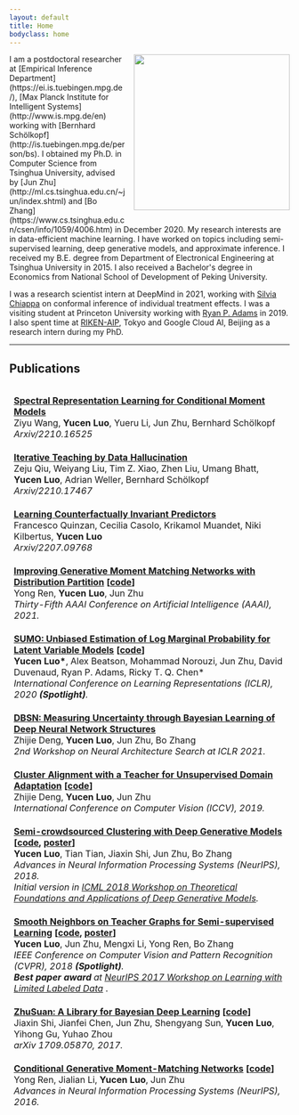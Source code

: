 ```yaml
---
layout: default
title: Home
bodyclass: home
---
```


<!-- <section class="txt-left container"> -->
<!-- </section> -->
<img style="width:280px;float:right;margin:0 0px 16px 16px" src="{{site.url}}/images/yucen.jpg">
I am a postdoctoral researcher at [Empirical Inference Department](https://ei.is.tuebingen.mpg.de/), [Max Planck Institute for Intelligent Systems](http://www.is.mpg.de/en) working with [Bernhard Schölkopf](http://is.tuebingen.mpg.de/person/bs). I obtained my Ph.D. in Computer Science from Tsinghua University, advised by [Jun Zhu](http://ml.cs.tsinghua.edu.cn/~jun/index.shtml) and [Bo Zhang](https://www.cs.tsinghua.edu.cn/csen/info/1059/4006.htm) in December 2020. 
My research interests are in data-efficient machine learning. I have worked on topics including semi-supervised learning, deep generative models, and approximate inference.
I received my B.E. degree from Department of Electronical Engineering at Tsinghua University in 2015. I also received a Bachelor's degree in Economics from National School of Development of Peking University.

I was a research scientist intern at DeepMind in 2021, working with [Silvia Chiappa](https://csilviavr.github.io/) on conformal inference of individual treatment effects.
I was a visiting student at Princeton University working with [Ryan P. Adams](https://www.cs.princeton.edu/~rpa/) in 2019. 
I also spent time at [RIKEN-AIP](https://aip.riken.jp/), Tokyo and Google Cloud AI, Beijing as a research intern during my PhD.
<!-- In summer 2018 I was a research intern at [RIKEN-AIP](https://aip.riken.jp/), Tokyo, working with [Masashi Sugiyama](http://www.ms.k.u-tokyo.ac.jp/sugi/) and [Gang Niu](https://niug1984.github.io/). 
I also spent time at Google Cloud AI, Beijing as a research intern, supervised by [Tomas Pfister](http://tomas.pfister.fi/). -->


<hr class="hr">

## Publications

<table style="margin: 0px; border-collapse: separate; border-spacing: 0 1em">
	<tbody>
		<tr>
		<td>
	            <strong> <a href="https://arxiv.org/pdf/2210.16525.pdf">Spectral Representation Learning for Conditional Moment Models</a></strong> 
	        <br>
		Ziyu Wang, <strong>Yucen Luo</strong>, Yueru Li, Jun Zhu, Bernhard Schölkopf
	        <br>
		<i> Arxiv/2210.16525</i>
	        </td>
	    </tr>
		<tr>
		<td>
	            <strong> <a href="https://arxiv.org/pdf/2210.17467.pdf">Iterative Teaching by Data Hallucination</a></strong> 
	        <br>
		Zeju Qiu, Weiyang Liu, Tim Z. Xiao, Zhen Liu, Umang Bhatt, <strong>Yucen Luo</strong>, Adrian Weller, Bernhard Schölkopf
	        <br>
		<i> Arxiv/2210.17467</i>
	        </td>
	    </tr>
		<tr>
		<td>
	            <strong> <a href="https://arxiv.org/pdf/2207.09768.pdf">Learning Counterfactually Invariant Predictors</a></strong> 
	        <br>
	        Francesco Quinzan, Cecilia Casolo, Krikamol Muandet, Niki Kilbertus, <strong>Yucen Luo</strong>
	        <br>
		<i> Arxiv/2207.09768</i>
	        </td>
	    </tr>
		<tr>
		<td>
	            <strong> <a href="https://ojs.aaai.org/index.php/AAAI/article/view/17133">Improving Generative Moment Matching Networks with Distribution Partition</a> [<a href="https://xinmei9322.github.io/docs/AAA21-Improving-MMD-with-Distribution-Partition.zip">code</a>]</strong> 
	        <br>
	        Yong Ren, <strong>Yucen Luo</strong>, Jun Zhu
	        <br>
		<i> Thirty-Fifth AAAI Conference on Artificial Intelligence (AAAI), 2021.</i>
	        </td>
	    </tr>	
		<tr>
	        <td>
	            <strong> <a href="https://openreview.net/forum?id=SylkYeHtwr">SUMO: Unbiased Estimation of Log Marginal Probability for Latent Variable Models</a> [<a href="https://colab.research.google.com/drive/1iUjFt_RW3OUOdRXZjbYgJBsbd2dbCCgF">code</a>]</strong> 
	        <br>
	        <strong>Yucen Luo*</strong>, Alex Beatson, Mohammad Norouzi, Jun Zhu, David Duvenaud, Ryan P. Adams, Ricky T. Q. Chen*
	        <br>
		<i> International Conference on Learning Representations (ICLR), 2020 <strong>(Spotlight)</strong>.</i>
<!-- 		<i>Under review. Short version accepted at <a href="http://approximateinference.org/">2nd Symposium on Advances in Approximate Bayesian Inference (AABI)</a>.
		</i> -->
	        </td>
	    </tr>
		<tr>
	        <td>
	            <strong> <a href="https://arxiv.org/pdf/1911.09804.pdf">DBSN: Measuring Uncertainty through Bayesian Learning of Deep Neural Network Structures</a></strong> 
	        <br>
	        Zhijie Deng, <strong>Yucen Luo</strong>, Jun Zhu, Bo Zhang
	        <br>
	        <i>2nd Workshop on Neural Architecture Search at ICLR 2021.
	        </i>
	        </td>
	    </tr>
		<tr>
	        <td>
	            <strong> <a href="https://arxiv.org/pdf/1903.09980.pdf">Cluster Alignment with a Teacher for Unsupervised Domain Adaptation</a> [<a href="https://github.com/thudzj/CAT">code</a>]</strong> 
	        <br>
	        Zhijie Deng, <strong>Yucen Luo</strong>, Jun Zhu
	        <br>
	        <i>International Conference on Computer Vision (ICCV), 2019.
	        </i>
	        </td>
	    </tr>
	    	<tr>
		<td>
		    <strong> <a href="https://arxiv.org/pdf/1810.11971.pdf">Semi-crowdsourced Clustering with Deep Generative Models</a> [<a href="https://github.com/xinmei9322/semicrowd">code</a>, <a href="https://bigml.cs.tsinghua.edu.cn/~yucen/static/scdc_poster_NeurIPS.pdf">poster</a>]</strong>
			<br>
			<strong>Yucen Luo</strong>, Tian Tian, Jiaxin Shi, Jun Zhu, Bo Zhang
			<br>
			<i>Advances in Neural Information Processing Systems (NeurIPS), 2018.</i>
			<br>
			<i>Initial version in <a href="https://sites.google.com/view/tadgm/home">ICML 2018 Workshop on Theoretical Foundations and Applications of Deep Generative Models</a>.
			</i>
		</td>
		</tr>
		<tr>
			<td>
		    <strong> <a href="https://arxiv.org/pdf/1711.00258.pdf">Smooth Neighbors on Teacher Graphs for Semi-supervised Learning</a> [<a href="https://github.com/xinmei9322/SNTG">code</a>, <a href="https://bigml.cs.tsinghua.edu.cn/~yucen/static/sntg_poster_CVPR.pdf">poster</a>]</strong>
			<br>
	 		<strong>Yucen Luo</strong>, Jun Zhu, Mengxi Li, Yong Ren, Bo Zhang
			<br>
			<i>IEEE Conference on Computer Vision and Pattern Recognition (CVPR), 2018 <strong>(Spotlight)</strong>.</i>
			<br>
			<i><strong>Best paper award</strong> at <a href="https://lld-workshop.github.io/">NeurIPS 2017 Workshop on Learning with Limited Labeled Data</a> </i>.
			<br>
			</td>
	    </tr>
		<tr>
			<td>
		    <strong> <a href="https://arxiv.org/pdf/1709.05870.pdf">ZhuSuan: A Library for Bayesian Deep Learning</a> [<a href="https://github.com/thu-ml/zhusuan">code</a>]</strong>
			<br>
	 		Jiaxin Shi, Jianfei Chen, Jun Zhu, Shengyang Sun, <strong>Yucen Luo</strong>, Yihong Gu, Yuhao Zhou
			<br>
			<i>arXiv 1709.05870, 2017.
			</i>
			</td>
	    </tr>
		<tr>
			<td>
			    <strong> <a href="https://papers.nips.cc/paper/6255-conditional-generative-moment-matching-networks.pdf">Conditional Generative Moment-Matching Networks</a> [<a href="https://github.com/McGrady00H/CGMMN">code</a>]</strong>
			<br>
			Yong Ren, Jialian Li, <strong>Yucen Luo</strong>, Jun Zhu
			<br>
			<i>Advances in Neural Information Processing Systems (NeurIPS), 2016.
			</i>
			</td>
	    </tr>
    </tbody>
</table>
